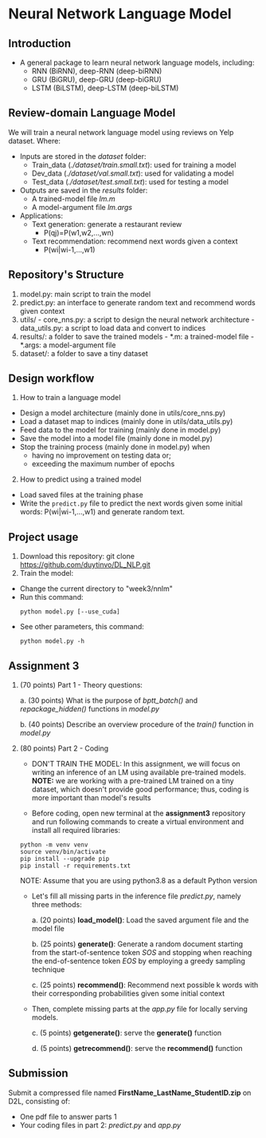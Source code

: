 # Neural Network Language Model
## Introduction
- A general package to learn neural network language models, including:
  + RNN (BiRNN), deep-RNN (deep-biRNN)
  + GRU (BiGRU), deep-GRU (deep-biGRU)
  + LSTM (BiLSTM), deep-LSTM (deep-biLSTM)

## Review-domain Language Model
We will train a neural network language model using reviews on Yelp dataset. Where:  
- Inputs are stored in the *dataset* folder:
  + Train_data (*./dataset/train.small.txt*): used for training a model
  + Dev_data (*./dataset/val.small.txt*): used for validating a model
  + Test_data (*./dataset/test.small.txt*): used for testing a model
- Outputs are saved in the *results* folder:
  + A trained-model file *lm.m*
  + A model-argument file *lm.args*
- Applications:
  + Text generation: generate a restaurant review 
    - P(qj)=P(w1,w2,...,wn)
  + Text recommendation: recommend next words given a context
    - P(wi|wi-1,...,w1)

## Repository's Structure
  1. model.py: main script to train the model
  2. predict.py: an interface to generate random text and recommend words given context
  3. utils/
    - core_nns.py: a script to design the neural network architecture
    - data_utils.py: a script to load data and convert to indices
  4. results/: a folder to save the trained models
    - *.m: a trained-model file
    - *.args: a model-argument file
  5. dataset/: a folder to save a tiny dataset
## Design workflow
1. How to train a language model
- Design a model architecture (mainly done in utils/core_nns.py)
- Load a dataset map to indices (mainly done in utils/data_utils.py)
- Feed data to the model for training (mainly done in model.py)
- Save the model into a model file (mainly done in model.py)
- Stop the training process (mainly done in model.py) when  
    + having no improvement on testing data or;
    + exceeding the maximum number of epochs
2. How to predict using a trained model
- Load saved files at the training phase
- Write the ``predict.py`` file to predict the next words given some initial words: P(wi|wi-1,...,w1) 
and generate random text.

## Project usage
1. Download this repository: git clone https://github.com/duytinvo/DL_NLP.git
2. Train the model:
  - Change the current directory to "week3/nnlm"
  - Run this command:
    ```
    python model.py [--use_cuda]
    ```
  - See other parameters, this command:
    ```
    python model.py -h
    ```

## Assignment 3


1. (70 points) Part 1 - Theory questions:  

    a. (30 points) What is the purpose of *bptt_batch()*  and *repackage_hidden()* functions in *model.py*  
    
    b. (40 points) Describe an overview procedure of the *train()*  function in *model.py*  
    
2. (80 points) Part 2 - Coding 

    - DON'T TRAIN THE MODEL: In this assignment, we will focus on writing an inference of an LM using available 
    pre-trained models. **NOTE:** we are working with a pre-trained LM trained on a tiny dataset, which doesn't provide 
    good performance; thus, coding is more important than model's results
    
    - Before coding, open new terminal at the **assignment3** repository and run following commands to create a virtual environment 
    and install all required libraries:

    ```commandline
    python -m venv venv
    source venv/bin/activate
    pip install --upgrade pip
    pip install -r requirements.txt
    ```
    NOTE: Assume that you are using python3.8 as a default Python version 

    - Let's fill all missing parts in the inference file *predict.py*, namely three methods: 
     
        a. (20 points) **load_model()**: Load the saved argument file and the model file 
         
        b. (25 points) **generate()**: Generate a random document starting from the start-of-sentence token *SOS* and 
        stopping when reaching the end-of-sentence token *EOS* by employing a greedy sampling technique  
        
        c. (25 points) **recommend()**: Recommend next possible k words with their corresponding probabilities given some initial context 
        
    - Then, complete missing parts at the *app.py* file for locally serving models.
    
        c. (5 points) **getgenerate()**: serve the **generate()** function
        
        d. (5 points) **getrecommend()**: serve the **recommend()** function

## Submission

Submit a compressed file named **FirstName_LastName_StudentID.zip** on D2L, consisting of:

- One pdf file to answer parts 1
- Your coding files in part 2: *predict.py* and *app.py* 